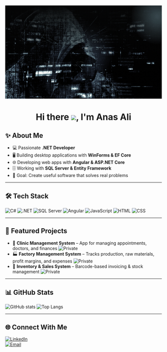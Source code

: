 <p align="center">
<img  alt="Coder GIF" height=300 width=900 src="Programmer.gif" />
</p>


<h1 align="center"> Hi there <img src="https://media.giphy.com/media/hvRJCLFzcasrR4ia7z/giphy.gif" width="28px">, I'm Anas Ali  

</h1>

## ✨ About Me  
- 💻 Passionate **.NET Developer**  
- 🖥️ Building desktop applications with **WinForms & EF Core**  
- 🌐 Developing web apps with **Angular & ASP.NET Core**  
- 🗄️ Working with **SQL Server & Entity Framework**  
- 🎯 Goal: Create useful software that solves real problems  

---

## 🛠️ Tech Stack  
![C#](https://img.shields.io/badge/C%23-239120?style=for-the-badge&logo=c-sharp&logoColor=white) ![.NET](https://img.shields.io/badge/.NET-512BD4?style=for-the-badge&logo=dotnet&logoColor=white)  ![SQL Server](https://img.shields.io/badge/SQL%20Server-CC2927?style=for-the-badge&logo=microsoftsqlserver&logoColor=white) 
![Angular](https://img.shields.io/badge/Angular-DD0031?style=for-the-badge&logo=angular&logoColor=white) ![JavaScript](https://img.shields.io/badge/JavaScript-F7DF1E?style=for-the-badge&logo=javascript&logoColor=black) ![HTML](https://img.shields.io/badge/HTML5-E34F26?style=for-the-badge&logo=html5&logoColor=white)  ![CSS](https://img.shields.io/badge/CSS3-1572B6?style=for-the-badge&logo=css3&logoColor=white)  


---
## 📂 Featured Projects  

- 📘 **Clinic Management System** – App for managing appointments, doctors, and finances ![Private](https://img.shields.io/badge/Repo-Private-red)  
- 🏭 **Factory Management System** – Tracks production, raw materials, profit margins, and expenses ![Private](https://img.shields.io/badge/Repo-Private-red)  
- 🛒 **Inventory & Sales System** – Barcode-based invoicing & stock management ![Private](https://img.shields.io/badge/Repo-Private-red)  

---

## 📊 GitHub Stats  

![GitHub stats](https://github-readme-stats.vercel.app/api?username=anasali8&show_icons=true&theme=radical&count_private=true&include_all_commits=true)
![Top Langs](https://github-readme-stats.vercel.app/api/top-langs/?username=anasali8&layout=compact&theme=radical&count_private=true&hide=html,css,jupyter%20notebook)


---

## 🌐 Connect With Me  
[![LinkedIn](https://img.shields.io/badge/LinkedIn-blue?logo=linkedin&logoColor=white)](https://linkedin.com/in/anas-ali-09b2301bb)  
[![Email](https://img.shields.io/badge/Email-D14836?logo=gmail&logoColor=white)](mailto:anawlma11@gmail.com)  
